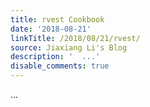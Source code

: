 ```yaml
---
title: rvest Cookbook
date: '2018-08-21'
linkTitle: /2018/08/21/rvest/
source: Jiaxiang Li's Blog
description: '  ...'
disable_comments: true
---
```

  ...